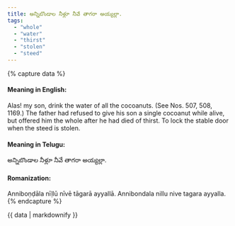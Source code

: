 ```yaml
---
title: అన్నిబొండాల నీళ్లూ నీవే తాగరా అయ్యల్లా.
tags:
  - "whole"
  - "water"
  - "thirst"
  - "stolen"
  - "steed"
---
```


{% capture data %}
#### Meaning in English:
Alas! my son, drink the water of all the cocoanuts.
(See Nos. 507, 508, 1169.)
The father had refused to give his son a single cocoanut while alive, but offered him the whole after he had died of thirst.
To lock the stable door when the steed is stolen.

#### Meaning in Telugu:
అన్నిబొండాల నీళ్లూ నీవే తాగరా అయ్యల్లా.

#### Romanization:
Anniboṇḍāla nīḷlū nīvē tāgarā ayyallā.
Annibondala nillu nive tagara ayyalla.
{% endcapture %}

{{ data | markdownify }}

